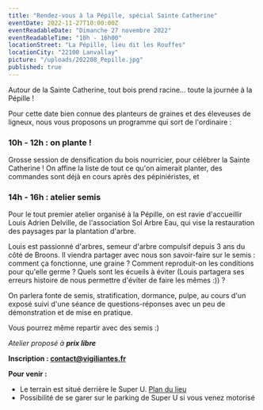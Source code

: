 ```yaml
---
title: "Rendez-vous à la Pépille, spécial Sainte Catherine"
eventDate: 2022-11-27T10:00:00Z
eventReadableDate: "Dimanche 27 novembre 2022"
eventReadableTime: "10h - 16h00"
locationStreet: "La Pépille, lieu dit les Rouffes"
locationCity: "22100 Lanvallay"
picture: "/uploads/202208_Pepille.jpg"
published: true
---
```


Autour de la Sainte Catherine, tout bois prend racine... toute la journée à la Pépille !

Pour cette date bien connue des planteurs de graines et des éleveuses de ligneux, nous vous proposons un programme qui sort de l'ordinaire :

### 10h - 12h : on plante !

Grosse session de densification du bois nourricier, pour célébrer la Sainte Catherine ! On affine la liste de tout ce qu'on aimerait planter, des commandes sont déjà en cours après des pépiniéristes, et

### 14h - 16h : atelier semis

Pour le tout premier atelier organisé à la Pépille, on est ravie d'accueillir Louis Adrien Delville, de l'association Sol Arbre Eau, qui vise la restauration des paysages par la plantation d'arbre.

Louis est passionné d'arbres, semeur d'arbre compulsif depuis 3 ans du côté de Broons. Il viendra partager avec nous son savoir-faire sur le semis : comment ça fonctionne, une graine ? Comment reproduit-on les conditions pour qu'elle germe ? Quels sont les écueils à éviter (Louis partagera ses erreurs histoire de nous permettre d'éviter de faire les mêmes :)) ?

On parlera fonte de semis, stratification, dormance, pulpe, au cours d'un exposé suivi d'une séance de questions-réponses avec un peu de démonstration et de mise en pratique.

Vous pourrez même repartir avec des semis :)

*Atelier proposé à **prix libre***

**Inscription : [contact@vigiliantes.fr](mailto:contact@vigiliantes.fr)**

<!--more-->

**Pour venir :**

- Le terrain est situé derrière le Super U. [Plan du lieu](https://www.openstreetmap.org/#map=17/48.44885/-2.01522&layers=N)
- Possibilité de se garer sur le parking de Super U si vous venez motorisé
<!--more-->

